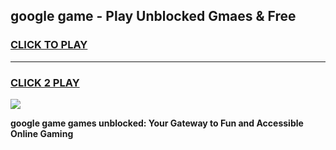 
## google game - Play Unblocked Gmaes & Free
<h3>
<a href="https://news.freeplayer.one?title=google_game&ref=16F">CLICK TO PLAY</a></h3>
<hr>

<h3>
<a href="https://news.freeplayer.one?title=google_game&ref=16F">CLICK 2 PLAY</a>
  
</h3>

<a href="https://news.freeplayer.one?title=google_game&ref=16F/"><img src="https://clearcache.store/games.png"></a>


**google game games unblocked: Your Gateway to Fun and Accessible Online Gaming**

